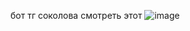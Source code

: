 бот тг соколова смотреть этот
![image](https://github.com/soklovly/-7/assets/161923535/20621812-7a69-4088-8461-1c444ee89ff4)
